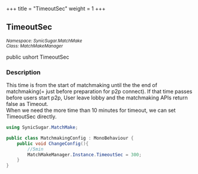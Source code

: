 +++
title = "TimeoutSec"
weight = 1
+++
## TimeoutSec
<small>*Namespace: SynicSugar.MatchMake* <br>
*Class: MatchMakeManager* </small>

public ushort TimeoutSec


### Description
This time is from the start of matchmaking until the the end of matchmaking(= just before preparation for p2p connect). If that time passes before users start p2p, User leave lobby and the matchmaking APIs return false as Timeout. <br>
When we need the more time than 10 minutes for timeout, we can set TimeoutSec directly.


```cs
using SynicSugar.MatchMake;

public class MatchmakingConfig : MonoBehaviour {
    public void ChangeConfig(){
        //5min
        MatchMakeManager.Instance.TimeoutSec = 300;
    }
}
```